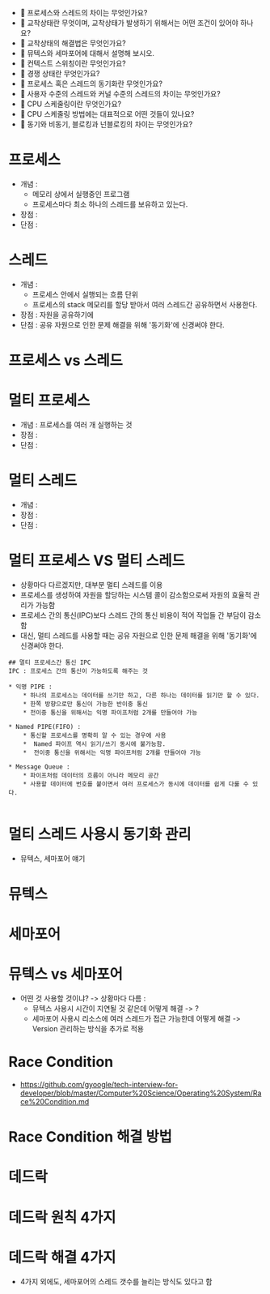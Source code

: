 * 🤔 프로세스와 스레드의 차이는 무엇인가요?
* 🤔 교착상태란 무엇이며, 교착상태가 발생하기 위해서는 어떤 조건이 있어야 하나요?
* 🤔 교착상태의 해결법은 무엇인가요?
* 🤔 뮤텍스와 세마포어에 대해서 설명해 보시오.
* 🤔 컨텍스트 스위칭이란 무엇인가요?
* 🤔 경쟁 상태란 무엇인가요?
* 🤔 프로세스 혹은 스레드의 동기화란 무엇인가요?
* 🤔 사용자 수준의 스레드와 커널 수준의 스레드의 차이는 무엇인가요?
* 🤔 CPU 스케줄링이란 무엇인가요?
* 🤔 CPU 스케줄링 방법에는 대표적으로 어떤 것들이 있나요?
* 🤔 동기와 비동기, 블로킹과 넌블로킹의 차이는 무엇인가요?

# 프로세스
* 개념 : 
    * 메모리 상에서 실행중인 프로그램   
    * 프로세스마다 최소 하나의 스레드를 보유하고 있는다.  
* 장점 : 
* 단점 : 

# 스레드 
* 개념 : 
    * 프로세스 안에서 실행되는 흐름 단위
    * 프로세스의 stack 메모리를 할당 받아서 여러 스레드간 공유하면서 사용한다.     
* 장점 : 자원을 공유하기에 
* 단점 : 공유 자원으로 인한 문제 해결을 위해 '동기화'에 신경써야 한다.     

# 프로세스 vs 스레드 

  
# 멀티 프로세스
* 개념 : 프로세스를 여러 개 실행하는 것
* 장점 : 
* 단점 : 

# 멀티 스레드
* 개념 : 
* 장점 : 
* 단점 : 

# 멀티 프로세스 VS 멀티 스레드
* 상황마다 다르겠지만, 대부분 멀티 스레드를 이용 
* 프로세스를 생성하여 자원을 할당하는 시스템 콜이 감소함으로써 자원의 효율적 관리가 가능함   
* 프로세스 간의 통신(IPC)보다 스레드 간의 통신 비용이 적어 작업들 간 부담이 감소함          
* 대신, 멀티 스레드를 사용할 때는 공유 자원으로 인한 문제 해결을 위해 '동기화'에 신경써야 한다.   

```
## 멀티 프로세스간 통신 IPC 
IPC : 프로세스 간의 통신이 가능하도록 해주는 것   

* 익명 PIPE : 
    * 하나의 프로세스는 데이터를 쓰기만 하고, 다른 하나는 데이터를 읽기만 할 수 있다.
    * 한쪽 방향으로만 통신이 가능한 반이중 통신  
    * 전이중 통신을 위해서는 익명 파이프처럼 2개를 만들어야 가능   
  
* Named PIPE(FIFO) :  
    * 통신할 프로세스를 명확히 알 수 있는 경우에 사용
    *  Named 파이프 역시 읽기/쓰기 동시에 불가능함.
    *  전이중 통신을 위해서는 익명 파이프처럼 2개를 만들어야 가능

* Message Queue :
    * 파이프처럼 데이터의 흐름이 아니라 메모리 공간
    * 사용할 데이터에 번호를 붙이면서 여러 프로세스가 동시에 데이터를 쉽게 다룰 수 있다.
 
```

# 멀티 스레드 사용시 동기화 관리 
* 뮤텍스, 세마포어 얘기  

# 뮤텍스
# 세마포어
# 뮤텍스 vs 세마포어 
* 어떤 것 사용할 것이냐? -> 상황마다 다름 :
    * 뮤텍스 사용시 시간이 지연될 것 같은데 어떻게 해결 -> ?
    * 세마포어 사용시 리소스에 여러 스레드가 접근 가능한데 어떻게 해결 -> Version 관리하는 방식을 추가로 적용 

# Race Condition 
* https://github.com/gyoogle/tech-interview-for-developer/blob/master/Computer%20Science/Operating%20System/Race%20Condition.md

# Race Condition 해결 방법

# 데드락 
# 데드락 원칙 4가지 
# 데드락 해결 4가지 
* 4가지 외에도, 세마포어의 스레드 갯수를 늘리는 방식도 있다고 함 
